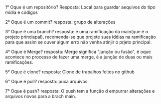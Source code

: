 1° Oque é um repositório? 
Resposta: Local para guardar aequivos do tipo mídia e códigos

2° Oque é um commit? 
resposta: grupo de alterações 

3° Oque é uma branch? 
resposta: é uma ramificação da main(que é o projeto princiapal), recomenda-se que projete suas idéias na ramificação para que assim se ouver algum erro não venha atinjir o prjeto principal.

4° Oque é Merge?
resposta: Merge significa "junção ou fusão", é oque acontece no processo de fazer uma merge, é a junção de duas ou mais ramificações.

5° Oque é clone? 
resposta: Clone de trabalhos feitos no github 

6° Oque é pull?
resposta: puxa arquivos.

7° Oque é push? 
resposta: O push tem a função d empurrar alterações e arquivos novos para a brach main.